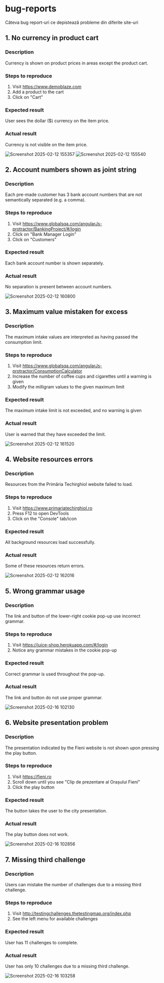 # bug-reports
Câteva bug report-uri ce depistează probleme din diferite site-uri
## 1. No currency in product cart
### Description
Currency is shown on product prices in areas except the product cart.
### Steps to reproduce
1. Visit https://www.demoblaze.com
2. Add a product to the cart
3. Click on "Cart"
### Expected result
User sees the dollar ($) currency on the item price.
### Actual result
Currency is not visible on the item price.<br/>

![Screenshot 2025-02-12 155357](https://github.com/user-attachments/assets/3edbe193-a4a6-41a6-b753-7f73d3fb0f0a)
![Screenshot 2025-02-12 155540](https://github.com/user-attachments/assets/2a22cb46-4afe-46d0-8cef-d129b0e33583)
## 2. Account numbers shown as joint string
### Description
Each pre-made customer has 3 bank account numbers that are not semantically separated (e.g. a comma).
### Steps to reproduce
1. Visit https://www.globalsqa.com/angularJs-protractor/BankingProject/#/login
2. Click on "Bank Manager Login"
3. Click on "Customers"
### Expected result
Each bank account number is shown separately.
### Actual result
No separation is present between account numbers.<br/>

![Screenshot 2025-02-12 160800](https://github.com/user-attachments/assets/ef4d5ac2-2206-4fbd-a2d4-156b689696d0)
## 3. Maximum value mistaken for excess
### Description
The maximum intake values are interpreted as having passed the consumption limit.
### Steps to reproduce
1. Visit https://www.globalsqa.com/angularJs-protractor/ConsumptionCalculator
2. Increase the number of coffee cups and cigarettes until a warning is given
3. Modify the milligram values to the given maximum limit
### Expected result
The maximum intake limit is not exceeded, and no warning is given
### Actual result
User is warned that they have exceeded the limit.<br/>

![Screenshot 2025-02-12 161520](https://github.com/user-attachments/assets/601469f6-a556-4e23-a45d-15bf075379b9)
## 4. Website resources errors
### Description
Resources from the Primăria Techirghiol website failed to load.
### Steps to reproduce
1. Visit https://www.primariatechirghiol.ro
2. Press F12 to open DevTools
3. Click on the "Console" tab/icon
### Expected result
All background resources load successfully.
### Actual result
Some of these resources return errors.<br/>

![Screenshot 2025-02-12 162016](https://github.com/user-attachments/assets/ef5d1e91-69df-42e7-a4b7-7535f8b71b28)
## 5. Wrong grammar usage
### Description
The link and button of the lower-right cookie pop-up use incorrect grammar.
### Steps to reproduce
1. Visit https://juice-shop.herokuapp.com/#/login
2. Notice any grammar mistakes in the cookie pop-up
### Expected result
Correct grammar is used throughout the pop-up.
### Actual result
The link and button do not use proper grammar.<br/>

![Screenshot 2025-02-16 102130](https://github.com/user-attachments/assets/58923d72-e6ce-49c1-8fbf-3989e941c1e5)
## 6. Website presentation problem
### Description
The presentation indicated by the Fieni website is not shown upon pressing the play button.
### Steps to reproduce
1. Visit https://fieni.ro
2. Scroll down until you see "Clip de prezentare al Orașului Fieni"
3. Click the play button
### Expected result
The button takes the user to the city presentation.
### Actual result
The play button does not work.<br/>

![Screenshot 2025-02-16 102856](https://github.com/user-attachments/assets/958b7138-e98e-4d3e-901b-cd989bee4a18)
## 7. Missing third challenge
### Description
Users can mistake the number of challenges due to a missing third challenge.
### Steps to reproduce
1. Visit http://testingchallenges.thetestingmap.org/index.php
2. See the left menu for available challenges
### Expected result
User has 11 challenges to complete.
### Actual result
User has only 10 challenges due to a missing third challenge.<br/>

![Screenshot 2025-02-16 103258](https://github.com/user-attachments/assets/65e1801d-a632-4692-bea6-d36b7c6d3793)
